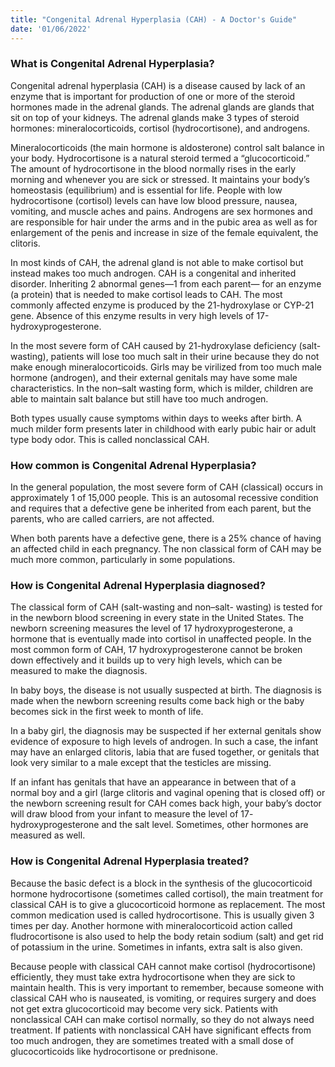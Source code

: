 ```yaml
---
title: "Congenital Adrenal Hyperplasia (CAH) - A Doctor's Guide"
date: '01/06/2022'
---
```

### What is Congenital Adrenal Hyperplasia?
Congenital adrenal hyperplasia (CAH) is a disease caused by lack of an enzyme that is important for production of one or more of the steroid hormones made in the adrenal glands. The adrenal glands are glands that sit on top of your kidneys. The adrenal glands make 3 types of steroid hormones: mineralocorticoids, cortisol (hydrocortisone), and androgens.

Mineralocorticoids (the main hormone is aldosterone) control salt balance in your body. Hydrocortisone is a natural steroid termed a
“glucocorticoid.” The amount of hydrocortisone in the blood normally
rises in the early morning and whenever you are sick or stressed. It
maintains your body’s homeostasis (equilibrium) and is essential for life.
People with low hydrocortisone (cortisol) levels can have low blood
pressure, nausea, vomiting, and muscle aches and pains. Androgens are sex hormones and are responsible for hair under the arms and in the pubic area as well as for enlargement of the penis and increase in size of the female equivalent, the clitoris.

In most kinds of CAH, the adrenal gland is not able to make cortisol but instead makes too much androgen. CAH is a congenital and inherited disorder. Inheriting 2 abnormal genes—1 from each parent— for an enzyme (a protein) that is needed to make cortisol leads to CAH. The most commonly affected enzyme is produced by the 21-hydroxylase or CYP-21 gene. Absence of this enzyme results in very high levels of 17-hydroxyprogesterone.

In the most severe form of CAH caused by 21-hydroxylase deficiency
(salt-wasting), patients will lose too much salt in their urine because they
do not make enough mineralocorticoids. Girls may be virilized from too much male hormone (androgen), and their external genitals may have some male characteristics. In the non–salt wasting form, which is milder,
children are able to maintain salt balance but still have too much 
androgen.

Both types usually cause symptoms within days to weeks after birth. A
much milder form presents later in childhood with early pubic hair or adult type body odor. This is called nonclassical CAH.

### How common is Congenital Adrenal Hyperplasia?
In the general population, the most severe form of CAH (classical) occurs in approximately 1 of 15,000 people. This is an autosomal recessive condition and requires that a defective gene be inherited from each parent, but the parents, who are called carriers, are not affected. 

When both parents have a defective gene, there is a 25% chance of having an affected child in each pregnancy. The non classical form of CAH may be much more common, particularly in some populations.

### How is Congenital Adrenal Hyperplasia diagnosed?
The classical form of CAH (salt-wasting and non–salt- wasting) is tested for in the newborn blood screening in every state in the United States. The newborn screening measures the level of 17 hydroxyprogesterone, a hormone that is eventually made into cortisol in unaffected people. In the most common form of CAH, 17 hydroxyprogesterone cannot be broken down effectively and it builds up to very high levels, which can be
measured to make the diagnosis. 

In baby boys, the disease is not usually suspected at birth. The diagnosis is made when the newborn screening results come back high or the baby becomes sick in the first week to month of life. 

In a baby girl, the diagnosis may be suspected if her external genitals show evidence of exposure to high levels of androgen. In such a case, the infant may have an enlarged clitoris, labia that are fused together, or genitals that look very similar to a male except that the testicles are missing. 

If an infant has genitals that have an appearance in between that of a normal boy and a girl (large clitoris and vaginal opening that is closed off) or the newborn screening result for CAH comes back high, your baby’s doctor will draw blood from your infant to measure the level of 17- hydroxyprogesterone and the salt level. Sometimes, other hormones are measured as well.

### How is Congenital Adrenal Hyperplasia treated?
Because the basic defect is a block in the synthesis of the glucocorticoid hormone hydrocortisone (sometimes called cortisol), the main treatment for classical CAH is to give a glucocorticoid hormone as replacement. The most common medication used is called hydrocortisone. This is usually given 3 times per day. Another hormone with mineralocorticoid action called fludrocortisone is also used to help the body retain sodium (salt) and get rid of potassium in the urine. Sometimes in infants, extra salt is also given.

Because people with classical CAH cannot make cortisol (hydrocortisone) efficiently, they must take extra hydrocortisone when they are sick to maintain health. This is very important to remember, because someone with classical CAH who is nauseated, is vomiting, or requires surgery and does not get extra glucocorticoid may become very
sick. Patients with nonclassical CAH can make cortisol normally, so they
do not always need treatment. If patients with nonclassical CAH have
significant effects from too much androgen, they are sometimes treated
with a small dose of glucocorticoids like hydrocortisone or prednisone.